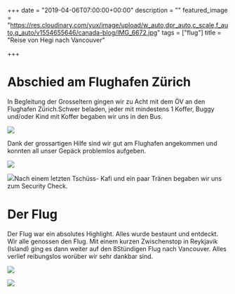 +++
date = "2019-04-06T07:00:00+00:00"
description = ""
featured_image = "https://res.cloudinary.com/yux/image/upload/w_auto,dpr_auto,c_scale,f_auto,q_auto/v1554655646/canada-blog/IMG_6672.jpg"
tags = ["flug"]
title = "Reise von Hegi nach Vancouver"

+++
# Abschied am Flughafen Zürich

In Begleitung der Grosseltern gingen wir zu Acht mit dem ÖV an den Flughafen Zürich.Schwer beladen, jeder mit mindestens 1 Koffer, Buggy und/oder Kind mit Koffer begaben wir uns in den Bus.

![](https://res.cloudinary.com/yux/image/upload/w_auto,dpr_auto,c_scale,f_auto,q_auto/v1554654481/canada-blog/IMG_0035.jpg)

Dank der grossartigen Hilfe sind wir gut am Flughafen angekommen und konnten all unser Gepäck problemlos aufgeben.

![](https://res.cloudinary.com/yux/image/upload/w_auto,dpr_auto,c_scale,f_auto,q_auto/v1554655211/canada-blog/IMG_0046.jpg)

![](https://res.cloudinary.com/yux/image/upload/w_auto,dpr_auto,c_scale,f_auto,q_auto/v1554654788/canada-blog/IMG_0010.jpg)Nach einem letzten Tschüss- Kafi und ein paar Tränen begaben wir uns zum Security Check.

# Der Flug

Der Flug war ein absolutes Highlight. Alles wurde bestaunt und entdeckt. Wir alle genossen den Flug. Mit einem kurzen Zwischenstop in Reykjavik (Island) ging es dann weiter auf den 8Stündigen Flug nach Vancouver. Alles verlief reibungslos worüber wir sehr dankbar sind.

![](https://res.cloudinary.com/yux/image/upload/w_auto,dpr_auto,c_scale,f_auto,q_auto/v1554655991/canada-blog/IMG_6666.jpg)

![](https://res.cloudinary.com/yux/image/upload/w_auto,dpr_auto,c_scale,f_auto,q_auto/v1554619294/canada-blog/IMG_1354.jpg)